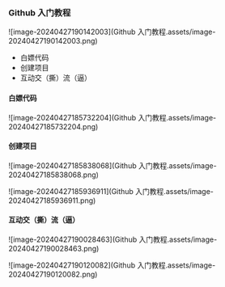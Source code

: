 ### Github 入门教程

![image-20240427190142003](Github 入门教程.assets/image-20240427190142003.png)

* 白嫖代码
* 创建项目
* 互动交（撕）流（逼）

#### 白嫖代码

![image-20240427185732204](Github 入门教程.assets/image-20240427185732204.png)

#### 创建项目

![image-20240427185838068](Github 入门教程.assets/image-20240427185838068.png)

![image-20240427185936911](Github 入门教程.assets/image-20240427185936911.png)



#### 互动交（撕）流（逼）

![image-20240427190028463](Github 入门教程.assets/image-20240427190028463.png)

![image-20240427190120082](Github 入门教程.assets/image-20240427190120082.png)
